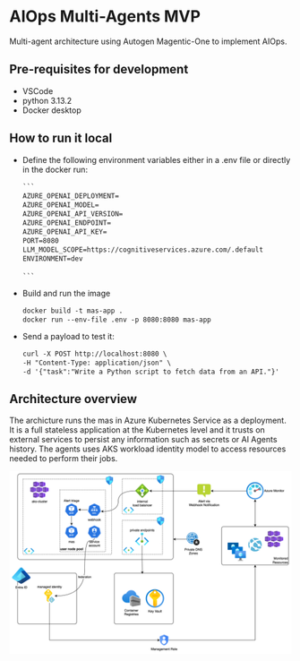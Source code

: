 # AIOps Multi-Agents MVP
Multi-agent architecture using Autogen Magentic-One to implement AIOps.

## Pre-requisites for development
 - VSCode
 - python 3.13.2
 - Docker desktop


## How to run it local

- Define the following environment variables either in a .env file or directly in the docker run:

      ```
      AZURE_OPENAI_DEPLOYMENT=
      AZURE_OPENAI_MODEL=
      AZURE_OPENAI_API_VERSION=
      AZURE_OPENAI_ENDPOINT=
      AZURE_OPENAI_API_KEY=
      PORT=8080
      LLM_MODEL_SCOPE=https://cognitiveservices.azure.com/.default
      ENVIRONMENT=dev

      ``` 

- Build and run the image
   ```
   docker build -t mas-app .
   docker run --env-file .env -p 8080:8080 mas-app
   ```

- Send a payload to test it:

   ```
   curl -X POST http://localhost:8080 \           
   -H "Content-Type: application/json" \
   -d '{"task":"Write a Python script to fetch data from an API."}'
   ```

## Architecture overview

The archicture runs the mas in Azure Kubernetes Service as a deployment. It is a full stateless application at the Kubernetes level and it trusts on external services to persist any information such as secrets or AI Agents history. The agents uses AKS workload identity model to access resources needed to perform their jobs.

![alt text](media/architecture_overview.png)
